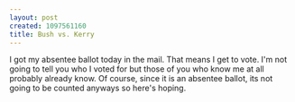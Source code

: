 ```yaml
--- 
layout: post
created: 1097561160
title: Bush vs. Kerry
---
```

I got my absentee ballot today in the mail.  That means I get to vote.  I'm not going to tell you who I voted for but those of you who know me at all probably already know.  Of course, since it is an absentee ballot, its not going to be counted anyways so here's hoping.
